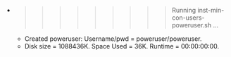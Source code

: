 * >>>>>>>>> Running inst-min-con-users-poweruser.sh ...
  * Created poweruser: Username/pwd = poweruser/poweruser.
  * Disk size = 1088436K. Space Used = 36K. Runtime = 00:00:00:00.

